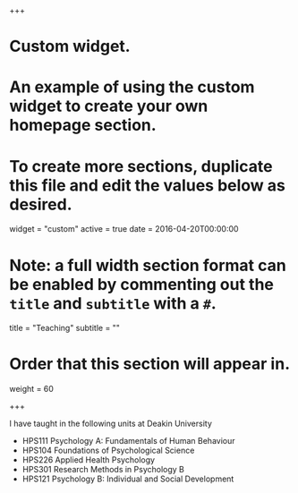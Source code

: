 +++
# Custom widget.
# An example of using the custom widget to create your own homepage section.
# To create more sections, duplicate this file and edit the values below as desired.
widget = "custom"
active = true
date = 2016-04-20T00:00:00

# Note: a full width section format can be enabled by commenting out the `title` and `subtitle` with a `#`.
title = "Teaching"
subtitle = ""

# Order that this section will appear in.
weight = 60

+++

I have taught in the following units at Deakin University

-	HPS111 Psychology A: Fundamentals of Human Behaviour
-	HPS104 Foundations of Psychological Science
-	HPS226 Applied Health Psychology
-	HPS301 Research Methods in Psychology B
-	HPS121 Psychology B: Individual and Social Development 